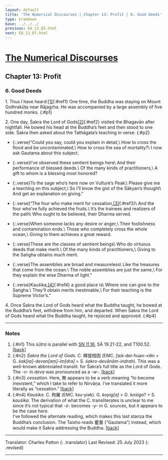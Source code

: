 ```yaml
---
layout: default
title: 'The Numerical Discourses | Chapter 13: Profit | 6. Good Deeds'
type: kramdown
base: ../../../
previous: EA_13_05.html
next: EA_13_07.html
---
```


# [The Numerical Discourses](../index.html)
## Chapter 13: Profit
### 6. Good Deeds

1\. Thus I have heard:[\[1\]](#n1){:#ref1} One time, the Buddha was staying on Mount Gṛdhrakūṭa near Rājagṛha. He was accompanied by a large assembly of five hundred monks.
{:#p1}

2\. One day, Śakra the Lord of Gods[\[2\]](#n2){:#ref2} visited the Bhagavān after nightfall. He bowed his head at the Buddha’s feet and then stood to one side. Śakra then asked about the Tathāgata’s teaching in verse:
{:#p2}

* {:.verse}“Could you say, could you explain in detail,\\
How to cross the flood and be uncontaminated,\\
How to cross the sea of mortality?\\
I now ask Gautama about this subject.

* {:.verse}I’ve observed these sentient beings here\\
And their performance of blessed deeds.\\
Of the many kinds of practitioners,\\
A gift to whom is a blessing most honored?

* {:.verse}To the sage who’s here now on Vulture’s Peak:\\
Please give me a teaching on this subject,\\
So I’ll know the gist of the Śākyan’s thought\\
And get an explanation on giving.”

* {:.verse}“The four who make merit for cessation,[\[3\]](#n3){:#ref3}\\
And the four who’ve fully achieved the fruits.\\
It’s the trainees and realizers of the path\\
Who ought to be believed, their Dharma served.

* {:.verse}When someone lacks any desire or anger,\\
Their foolishness and contamination ends.\\
Those who completely cross the whole ocean,\\
Giving to them achieves a great reward.

* {:.verse}These are the classes of sentient beings\\
Who do virtuous deeds that make merit.\\
Of the many kinds of practitioners,\\
Giving to the Saṅgha obtains much merit.

* {:.verse}The assemblies are broad and measureless\\
Like the treasures that come from the ocean.\\
The noble assemblies are just the same,\\
For they explain the wise Dharma of light.”

* {:.verse}Kauśika,[\[4\]](#n4){:#ref4} a good place is\\
Where one can give to the Saṅgha.\\
They’ll obtain merits inestimable,\\
For their teaching is the Supreme Victor’s.”

4\. Once Śakra the Lord of Gods heard what the Buddha taught, he bowed at the Buddha’s feet, withdrew from him, and departed. When Śakra the Lord of Gods heard what the Buddha taught, he rejoiced and approved.
{:#p4}

---

### Notes

1. {:#n1} This <em>sūtra</em> is parallel with <a href="https://suttacentral.net/sn11.16/en/sujato" target="_blank">SN 11.16</a>, SĀ 19.21-22, and T100.52. [\[back\]](#ref1)
2. {:#n2} <em>Śakra the Lord of Gods</em>. C. 釋提桓因 (EMC. ʃɪɛk-dei-ɦuan-•iĕn = G. <em>śak[ra]-devan[aṃ]-iṃ[dra]</em> = S. <em>śakro-devānām-indrah</em>). This was a well-known abbreviated translit. for Śakra’s full title as the Lord of Gods. The <em>-v-</em> in <em>deva</em> was pronounced as a <em>-w-</em>. [\[back\]](#ref2)
3. {:#n3} <em>cessation</em>. Here, 無 appears to be a verb meaning “to become inexistent,” which I take to refer to Nirvāṇa. I’ve translated it more literally as “cessation.” [\[back\]](#ref3)
4. {:#n4} <em>Kauśika</em>. C. 拘翼 (EMC. kɪu-yiək). G. <em>koyig[a]</em> > G. <em>kośiga</em>? > S. <em>kauśika</em>. The derivation of what the C. transliterates is unclear to me since it’s not typical that <em>-ś-</em> becomes <em>-y-</em> in G. sources, but it appears to be the case here.<br/>
I’ve followed the alternate reading, which makes this last stanza the Buddha’s conclusion. The Taisho reads 瞿曇 (“Gautama”) instead, which would make it Śakra addressing the Buddha. [\[back\]](#ref4)

---

Translator: Charles Patton
{: .translator}
Last Revised: 25 July 2023
{: .revised}

---